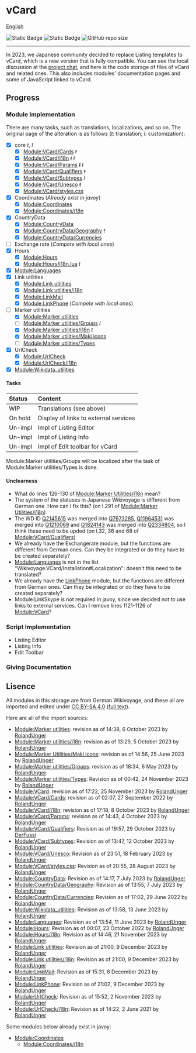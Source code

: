 # vCard
[English](README.md)

![Static Badge](https://img.shields.io/badge/Wikimedia_Projects-Wikivoyage-cornflowerblue?style=flat&link=https%3A%2F%2Fwww.wikimedia.org%2F&link=https%3A%2F%2Fwww.wikivoyage.org%2F)
![Static Badge](https://img.shields.io/badge/Wikivoyage-lightgray?style=flat&logo=wikivoyage&logoColor=black&labelColor=cornflowerblue&link=https%3A%2F%2Fwww.wikivoyage.org%2F)
![GitHub repo size](https://img.shields.io/github/repo-size/sousakak/WikivoyageModules)

----
In 2023, we Japanese community decided to replace Listing templates to vCard, which is a new version that is fully compatible. You can see the local discussion at the [project chat](https://w.wiki/89x5), and here is the code storage of files of vCard and related ones. This also includes modules' documentation pages and some of JavaScript linked to vCard.

## Progress
### Module Implementation
There are many tasks, such as translations, localizations, and so on. The original page of the alteration is as follows (*t*: translation; *l*: customization):

- [x] core *t*, *l*
  - [x] [Module:VCard/Cards](core/Cards.lua) ~~*t*~~
  - [x] [Module:VCard/i18n](core/i18n.lua) ~~*t*~~ ~~*l*~~
  - [x] [Module:VCard/Params](core/Params.lua) ~~*t*~~ ~~*l*~~
  - [x] [Module:VCard/Qualifiers](core/Qualifiers.lua) ~~*t*~~
  - [x] [Module:VCard/Subtypes](core/Subtypes.lua) *l*
  - [x] [Module:VCard/Unesco](core/Unesco.lua) ~~*t*~~
  - [x] [Module:VCard/styles.css](core/styles.css)
- [x] Coordinates
  (*Already exist in javoy*)
  - [x] [Module:Coordinates](https://w.wiki/8HiE)
  - [x] [Module:Coordinates/i18n](https://w.wiki/8HiG)
- [x] CountryData
  - [x] [Module:CountryData](CountryData/CountryData.lua)
  - [x] [Module:CountryData/Geography](CountryData/Geography.lua) ~~*t*~~
  - [x] [Module:CountryData/Currencies](CountryData/Currencies.lua)
- [ ] Exchange rate
  (*Compete with local ones*)
- [x] Hours
  - [x] [Module:Hours](Hours/Hours.lua)
  - [x] [Module:Hours/i18n.lua](Hours/i18n.lua) *t*
- [x] [Module:Languages](./Languages.lua)
- [x] Link utilities
  - [x] [Module:Link utilities](LinkUtilities/Link_utilities.lua)
  - [x] [Module:Link utilities/i18n](LinkUtilities/i18n.lua)
  - [x] [Module:LinkMail](LinkUtilities/LinkMail.lua)
  - [x] [Module:LinkPhone](LinkUtilities/LinkPhone.lua) 
      (*Compete with local ones*)
- [ ] Marker utilities
  - [x] [Module:Marker utilities](MarkerUtilities/Marker_utilities.lua)
  - [ ] [Module:Marker utilities/Groups](MarkerUtilities/Groups.lua) *l*
  - [x] [Module:Marker utilities/i18n](MarkerUtilities/i18n.lua) *t*
  - [x] [Module:Marker utilities/Maki icons](MarkerUtilities/Maki_icons.lua)
  - [ ] [Module:Marker utilities/Types](MarkerUtilities/Types.lua)
- [x] UrlCheck
  - [x] [Module:UrlCheck](UrlCheck/UrlCheck.lua)
  - [x] [Module:UrlCheck/i18n](UrlCheck/i18n.lua)
- [x] [Module:Wikidata_utilities](./Wikidata_utilities.lua)

#### Tasks
|    Status    |                Content                |
|:-------------|:--------------------------------------|
|     WIP      |       Translations (see above)        |
|    On hold   | Display of links to external services |
|   Un-impl    |        Impl of Listing Editor         |
|   Un-impl    |         Impl of Listing Info          |
|   Un-impl    |    Impl of Edit toolbar for vCard     |
Module:Marker utilities/Groups will be localized after the task of Module:Marker utilities/Types is done.

#### Unclearness
- What do lines 126-130 of [Module:Marker Utilities/i18n](MarkerUtilities/i18n.lua) mean?
- The system of the statuses in Japanese Wikivoyage is different from German one. How can I fix this? (on l.291 of [Module:Marker Utilities/i18n](MarkerUtilities/i18n.lua))
- The WD ID [Q2145615](https://www.wikidata.org/w/index.php?title=Q2145615) was merged into [Q7673285](https://www.wikidata.org/w/index.php?title=Q7673285), [Q11964531](https://www.wikidata.org/w/index.php?title=Q11964531) was merged into [Q1210069](https://www.wikidata.org/w/index.php?title=Q1210069) and [Q1824143](https://www.wikidata.org/w/index.php?title=Q1824143) was merged into [Q2334804](https://www.wikidata.org/w/index.php?title=Q2334804), so I think these need to be upded (on l.32, 36 and 68 of [Module:VCard/Qualifiers](core/Qualifiers.lua))
- We already have the Exchangerate module, but the functions are different from German ones. Can they be integrated or do they have to be created separately?
- [Module:Languages](./Languages.lua) is not in the list "Wikivoyage:VCard/Installation#Localization": doesn't this need to be translated?
- We already have the [LinkPhone](https://ja.wikivoyage.org/w/index.php?title=Module:LinkPhone) module, but the functions are different from German ones. Can they be integrated or do they have to be created separately?
- Module:LinkSkype is not required in javoy, since we decided not to use links to external services. Can I remove lines 1121-1126 of [Module:VCard](core/VCard.lua)?

### Script Implementation
- Listing Editor
- Listing Info
- Edit Toolbar

### Giving Documentation

## Lisence
All modules in this storage are from German Wikivoyage, and these all are imported and edited under [CC BY-SA 4.0](https://creativecommons.org/licenses/by-sa/4.0/deed.en) ([full text](../LICENSE)).

Here are all of the import sources: 
- [Module:Marker utilities](https://w.wiki/89y2): revision as of 14:38, 6 October 2023 by [RolandUnger](https://de.wikivoyage.org/wiki/User:RolandUnger)
- [Module:Marker utilities/i18n](https://w.wiki/89$N): revision as of 13:29, 5 October 2023 by [RolandUnger](https://de.wikivoyage.org/wiki/User:RolandUnger)
- [Module:Marker Utilities/Maki icons](https://w.wiki/8HiA): revision as of 14:56, 25 June 2023 by [RolandUnger](https://de.wikivoyage.org/wiki/User:RolandUnger)
- [Module:Marker utilities/Groups](https://w.wiki/8MuD): revision as of 18:34, 6 May 2023 by [RolandUnger](https://de.wikivoyage.org/wiki/User:RolandUnger)
- [Module:Marker utilities/Types](https://w.wiki/8MuF): Revision as of 00:42, 24 November 2023 by [RolandUnger](https://de.wikivoyage.org/wiki/User:RolandUnger)
- [Module:VCard](https://w.wiki/8MuP): revision as of 17:22, 25 November 2023 by [RolandUnger](https://de.wikivoyage.org/wiki/User:RolandUnger)
- [Module:VCard/Cards](https://w.wiki/89xq): revision as of 02:07, 27 September 2022 by [RolandUnger](https://de.wikivoyage.org/wiki/User:RolandUnger)
- [Module:VCard/i18n](https://w.wiki/89zS): revision as of 17:18, 8 October 2023 by [RolandUnger](https://de.wikivoyage.org/wiki/User:RolandUnger)
- [Module:VCard/Params](https://w.wiki/89zb): revision as of 14:43, 4 October 2023 by [RolandUnger](https://de.wikivoyage.org/wiki/User:RolandUnger)
- [Module:VCard/Qualifiers](https://w.wiki/8ErD): Revision as of 19:57, 29 October 2023 by [DerFussi](https://de.wikivoyage.org/wiki/User:DerFussi)
- [Module:VCard/Subtypes](https://w.wiki/8K9q): Revision as of 13:47, 12 October 2023 by [RolandUnger](https://de.wikivoyage.org/wiki/User:RolandUnger)
- [Module:VCard/Unesco](https://w.wiki/8KAr): Revision as of 23:51, 18 February 2023 by [RolandUnger](https://de.wikivoyage.org/wiki/User:RolandUnger)
- [Module:VCard/styles.css](https://w.wiki/8Mwf): Revision as of 20:55, 28 August 2023 by [RolandUnger](https://de.wikivoyage.org/wiki/User:RolandUnger)
- [Module:CountryData](https://w.wiki/8KAy): Revision as of 14:17, 7 July 2023 by [RolandUnger](https://de.wikivoyage.org/wiki/User:RolandUnger)
- [Module:CountryData/Geography](https://w.wiki/8KB8): Revision as of 13:55, 7 July 2023 by [RolandUnger](https://de.wikivoyage.org/wiki/User:RolandUnger)
- [Module:CountryData/Currencies](https://w.wiki/8KBT): Revision as of 17:02, 29 June 2022 by [RolandUnger](https://de.wikivoyage.org/wiki/User:RolandUnger)
- [Module:Wikidata_utilities](https://w.wiki/8Hib): Revision as of 13:58, 13 June 2023 by [RolandUnger](https://de.wikivoyage.org/wiki/User:RolandUnger)
- [Module:Languages](https://w.wiki/8Mrj): Revision as of 13:54, 11 June 2023 by [RolandUnger](https://de.wikivoyage.org/wiki/User:RolandUnger)
- [Module:Hours](https://w.wiki/8Mtw): Revision as of 00:07, 23 October 2022 by [RolandUnger](https://de.wikivoyage.org/wiki/User:RolandUnger)
- [Module:Hours/i18n](https://w.wiki/8Mu5): Revision as of 14:46, 21 November 2023 by [RolandUnger](https://de.wikivoyage.org/wiki/User:RolandUnger)
- [Module:Link utilities](https://w.wiki/8SQC): Revision as of 21:00, 9 December 2023 by [RolandUnger](https://de.wikivoyage.org/wiki/User:RolandUnger)
- [Module:Link utilities/i18n](https://w.wiki/8SQQ): Revision as of 21:00, 9 December 2023 by [RolandUnger](https://de.wikivoyage.org/wiki/User:RolandUnger)
- [Module:LinkMail](https://w.wiki/8SQq): Revision as of 15:31, 8 December 2023 by [RolandUnger](https://de.wikivoyage.org/wiki/User:RolandUnger)
- [Module:LinkPhone](https://w.wiki/8SQv): Revision as of 21:02, 9 December 2023 by [RolandUnger](https://de.wikivoyage.org/wiki/User:RolandUnger)
- [Module:UrlCheck](https://w.wiki/8SRB): Revision as of 15:52, 2 November 2023 by [RolandUnger](https://de.wikivoyage.org/wiki/User:RolandUnger)
- [Module:UrlCheck/i18n](https://w.wiki/8SRC): Revision as of 14:22, 2 June 2021 by [RolandUnger](https://de.wikivoyage.org/wiki/User:RolandUnger)

Some modules below already exist in javoy:
- [Module:Coordinates](https://w.wiki/8HiE)
  - [Module:Coordinates/i18n](https://w.wiki/8HiG)

